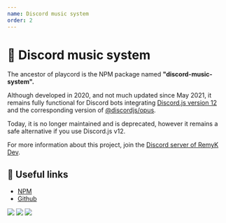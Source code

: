 ```yaml
---
name: Discord music system
order: 2
---
```


# 🎵 Discord music system

The ancestor of playcord is the NPM package named **"discord-music-system".**

Although developed in 2020, and not much updated since May 2021, it remains fully functional for Discord bots integrating [Discord.js version 12](https://www.npmjs.com/package/discord.js/v/12.5.3) and the corresponding version of [@discordjs/opus](https://www.npmjs.com/package/@discordjs/opus/v/0.5.0).

Today, it is no longer maintained and is deprecated, however it remains a safe alternative if you use Discord.js v12.

For more information about this project, join the [Discord server of RemyK Dev](https://discord.gg/UBUSgw4).

## 🔗 Useful links
 - [NPM](https://www.npmjs.com/package/discord-music-system)
 - [Github](https://github.com/RemyK888/discord-music-system)



<img src="https://nodei.co/npm/discord-music-system.png">


<img src="https://forthebadge.com/images/badges/made-with-javascript.svg">


<img src="https://img.shields.io/npm/dt/discord-music-system?style=for-the-badge">

